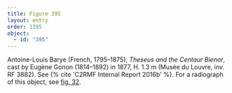 ```yaml
---
title: Figure 395
layout: entry
order: 1395
object:
  - id: "395"
---
```


Antoine-Louis Barye (French, 1795–1875), *Theseus and the Centaur Bienor*, cast by Eugène Gonon (1814–1892) in 1877, H. 1.3 m (Musée du Louvre, inv. RF 3882). See {% cite 'C2RMF Internal Report 2016b' %}. For a radiograph of this object, see [fig. 32](/visual-atlas/032/).
